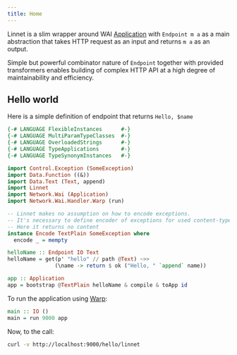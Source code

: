 ```yaml
---
title: Home
---
```


Linnet is a slim wrapper around WAI [Application](http://hackage.haskell.org/package/wai-3.2.2.1/docs/Network-Wai.html#t:Application)
with `Endpoint m a` as a main abstraction that takes HTTP request as an input and returns `m a` as an output.

Simple but powerful combinator nature of `Endpoint` together with provided transformers enables building of complex
HTTP API at a high degree of maintainability and efficiency.

## Hello world

Here is a simple definition of endpoint that returns `Hello, $name`

```haskell top
{-# LANGUAGE FlexibleInstances      #-}
{-# LANGUAGE MultiParamTypeClasses  #-}
{-# LANGUAGE OverloadedStrings      #-}
{-# LANGUAGE TypeApplications       #-}
{-# LANGUAGE TypeSynonymInstances   #-}

import Control.Exception (SomeException)
import Data.Function ((&))
import Data.Text (Text, append)
import Linnet
import Network.Wai (Application)
import Network.Wai.Handler.Warp (run)

-- Linnet makes no assumption on how to encode exceptions.
-- It's necessary to define encoder of exceptions for used content-types.
-- Here it returns no content
instance Encode TextPlain SomeException where
  encode _ = mempty

helloName :: Endpoint IO Text
helloName = get(p' "hello" // path @Text) ~>>
               (\name -> return $ ok ("Hello, " `append` name))

app :: Application
app = bootstrap @TextPlain helloName & compile & toApp id
```

To run the application using [Warp](http://hackage.haskell.org/package/warp-3.3.0/docs/Network-Wai-Handler-Warp.html#v:run):
```haskell
main :: IO ()
main = run 9000 app
```

Now, to the call:
```bash
curl -v http://localhost:9000/hello/linnet
```